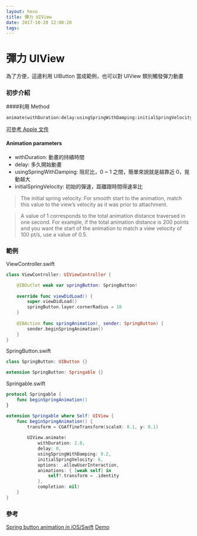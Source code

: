 ```yaml
---
layout: hexo
title: 彈力 UIView
date: 2017-10-20 12:00:20
tags:
---
```


# 彈力 UIView

為了方便，這邊利用 UIButton 當成範例，也可以對 UIView 類別觸發彈力動畫

### 初步介紹

####利用 Method

```
animate(withDuration:delay:usingSpringWithDamping:initialSpringVelocity:options:animations:completion:)
```

<!-- more -->

[可參考 Apple 文件](https://developer.apple.com/documentation/uikit/uiview/1622594-animate)

#### Animation parameters

* withDuration: 動畫的持續時間
* delay: 多久開始動畫
* usingSpringWithDamping: 阻尼比，0 ~ 1 之間，簡單來說就是越靠近 0，晃動越大
* initialSpringVelocity: 初始的彈速，距離跟時間得速率比
 
>The initial spring velocity. For smooth start to the animation, match this value to the view’s velocity as it was prior to attachment.

> A value of 1 corresponds to the total animation distance traversed in one second. For example, if the total animation distance is 200 points and you want the start of the animation to match a view velocity of 100 pt/s, use a value of 0.5.

### 範例

ViewController.swift

```swift
class ViewController: UIViewController {

    @IBOutlet weak var springButton: SpringButton!
    
    override func viewDidLoad() {
        super.viewDidLoad()
        springButton.layer.cornerRadius = 10
    }
    
    @IBAction func springAnimation(_ sender: SpringButton) {
        sender.beginSpringAnimation()
    }
}
```

SpringButton.swift

```swift
class SpringButton: UIButton {}

extension SpringButton: Springable {}
```

Springable.swift

```swift
protocol Springable {
    func beginSpringAnimation()
}

extension Springable where Self: UIView {
    func beginSpringAnimation() {
        transform = CGAffineTransform(scaleX: 0.1, y: 0.1)
        
        UIView.animate(
            withDuration: 2.0,
            delay: 0,
            usingSpringWithDamping: 0.2,
            initialSpringVelocity: 6,
            options: .allowUserInteraction,
            animations: { [weak self] in
                self?.transform = .identity
            },
            completion: nil)
    }
}
```

### 參考

[Spring button animation in iOS/Swift](http://evgenii.com/blog/spring-button-animation-with-swift/)
[Demo](https://github.com/squidyu812/SpringAnimation)
